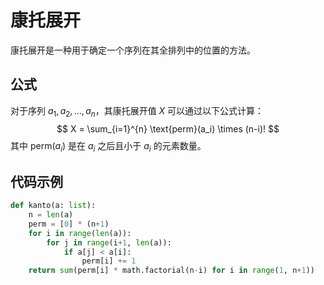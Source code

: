# 康托展开

康托展开是一种用于确定一个序列在其全排列中的位置的方法。

## 公式
对于序列 $a_1, a_2, \dots, a_n$，其康托展开值 $X$ 可以通过以下公式计算：
$$ X = \sum_{i=1}^{n} \text{perm}(a_i) \times (n-i)! $$
其中 $\text{perm}(a_i)$ 是在 $a_i$ 之后且小于 $a_i$ 的元素数量。

## 代码示例
```python
def kanto(a: list):
    n = len(a)
    perm = [0] * (n+1)
    for i in range(len(a)):
        for j in range(i+1, len(a)):
            if a[j] < a[i]:
                perm[i] += 1
    return sum(perm[i] * math.factorial(n-i) for i in range(1, n+1))
```
